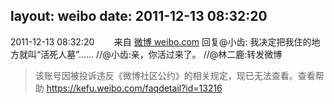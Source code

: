 layout: weibo
date: 2011-12-13 08:32:20
---
2011-12-13 08:32:20  &nbsp;&nbsp;&nbsp;&nbsp;&nbsp;&nbsp; 来自 <a href="http://weibo.com/" rel="nofollow">微博 weibo.com</a>
回复@小齿: 我决定把我住的地方就叫“活死人墓”…… //@小齿:亲，你活过来了。 //@林二鹿:转发微博
>  该账号因被投诉违反《微博社区公约》的相关规定，现已无法查看。查看帮助 https://kefu.weibo.com/faqdetail?id=13216
